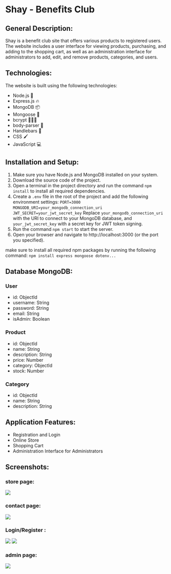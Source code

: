 # Shay - Benefits Club

## General Description:

Shay is a benefit club site that offers various products to registered users. The website includes a user interface for viewing products, purchasing, and adding to the shopping cart, as well as an administration interface for administrators to add, edit, and remove products, categories, and users.

## Technologies:

The website is built using the following technologies:

- Node.js 🚀
- Express.js 🔥
- MongoDB 📦
- Mongoose 🍃
- bcrypt 🕵🏼‍♂️
- body-parser 👾
- Handlebars 🎨
- CSS 🖌️
- JavaScript 💻

## Installation and Setup:

1. Make sure you have Node.js and MongoDB installed on your system.
2. Download the source code of the project.
3. Open a terminal in the project directory and run the command `npm install` to install all required dependencies.
4. Create a `.env` file in the root of the project and add the following environment settings:
   `PORT=3000`
   `MONGODB_URI=your_mongodb_connection_uri`
   `JWT_SECRET=your_jwt_secret_key`
   Replace `your_mongodb_connection_uri` with the URI to connect to your MongoDB database, and `your_jwt_secret_key` with a secret key for JWT token signing.
5. Run the command `npm start` to start the server.
6. Open your browser and navigate to http://localhost:3000 (or the port you specified).

make sure to install all required npm packages by running the following command:
`npm install express mongoose dotenv...`

## Database MongoDB:

### User

- id: ObjectId
- username: String
- password: String
- email: String
- isAdmin: Boolean

### Product

- id: ObjectId
- name: String
- description: String
- price: Number
- category: ObjectId
- stock: Number

### Category

- id: ObjectId
- name: String
- description: String

## Application Features:

- Registration and Login
- Online Store
- Shopping Cart
- Administration Interface for Administrators

## Screenshots:

### store page:

<img src="https://i.ibb.co/JQ0RXmS/image.png">

### contact page:

<img src="https://i.ibb.co/wRpJc3q/image.png">

### Login/Register :

<img src="https://i.ibb.co/f28Mzn6/image.png">
<img src="https://i.ibb.co/X80z7YP/image.png">

### admin page:

<img src="https://i.ibb.co/2vHHwFc/image.png">
